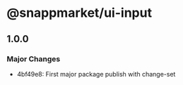 # @snappmarket/ui-input

## 1.0.0
### Major Changes

- 4bf49e8: First major package publish with change-set
